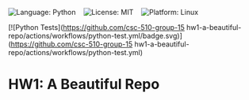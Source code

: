 <p>
  <img src="https://img.shields.io/badge/Language-Python-3776AB?style=for-the-badge&logo=python&logoColor=white" alt="Language: Python" />
  &nbsp;&nbsp;
  <img src="https://img.shields.io/badge/License-MIT-green?style=for-the-badge" alt="License: MIT" />
  &nbsp;&nbsp;
  <img src="https://img.shields.io/badge/Platform-Linux-FCC624?style=for-the-badge&logo=linux&logoColor=black" alt="Platform: Linux" />
</p>

[![Python Tests](https://github.com/csc-510-group-15
hw1-a-beautiful-repo/actions/workflows/python-test.yml/badge.svg)](https://github.com/csc-510-group-15
hw1-a-beautiful-repo/actions/workflows/python-test.yml)

# HW1: A Beautiful Repo


